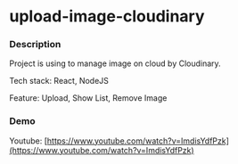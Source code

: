 # upload-image-cloudinary

### Description
Project is using to manage image on cloud by Cloudinary.

Tech stack: React, NodeJS

Feature: Upload, Show List, Remove Image

### Demo
Youtube: [https://www.youtube.com/watch?v=ImdisYdfPzk](https://www.youtube.com/watch?v=ImdisYdfPzk)
